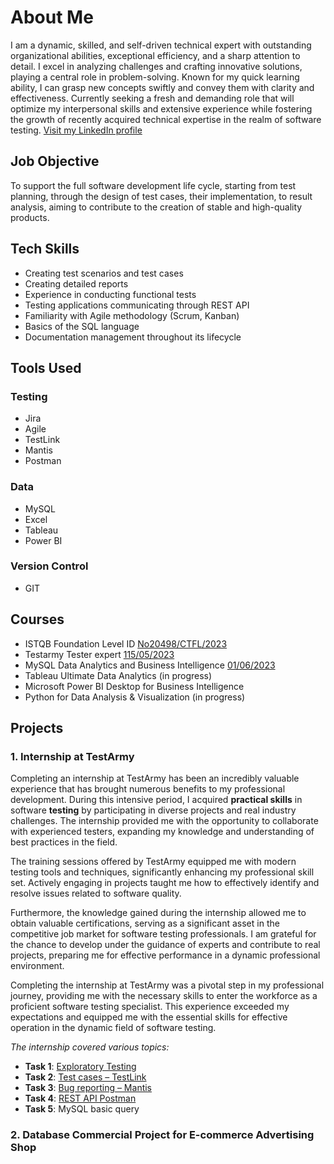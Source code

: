 # About Me

I am a dynamic, skilled, and self-driven technical expert with outstanding organizational abilities, exceptional efficiency, and a sharp attention to detail. I excel in analyzing challenges and crafting innovative solutions, playing a central role in problem-solving. Known for my quick learning ability, I can grasp new concepts swiftly and convey them with clarity and effectiveness. Currently seeking a fresh and demanding role that will optimize my interpersonal skills and extensive experience while fostering the growth of recently acquired technical expertise in the realm of software testing.
[Visit my LinkedIn profile](https://www.linkedin.com/in/agnieszka-kalinowska123/)

## Job Objective

To support the full software development life cycle, starting from test planning, through the design of test cases, their implementation, to result analysis, aiming to contribute to the creation of stable and high-quality products.

## Tech Skills

- Creating test scenarios and test cases
- Creating detailed reports
- Experience in conducting functional tests
- Testing applications communicating through REST API
- Familiarity with Agile methodology (Scrum, Kanban)
- Basics of the SQL language
- Documentation management throughout its lifecycle

## Tools Used

### Testing
- Jira
- Agile
- TestLink
- Mantis
- Postman 

### Data
- MySQL
- Excel
- Tableau
- Power BI 

### Version Control
- GIT

## Courses

- ISTQB Foundation Level ID [No20498/CTFL/2023](https://drive.google.com/file/d/1cotYvBuQ3bOtIt4V1xG1pEicOo8c8DaB/view)
- Testarmy Tester expert [115/05/2023](https://drive.google.com/file/d/1mZnhclfEMGIsoJ0xnTcLUvNE6-P_xIFh/view)
- MySQL Data Analytics and Business Intelligence [01/06/2023](https://drive.google.com/file/d/1wUtH-Is3J446vjJB4k5rw7fj2o_Wv7ob/view)
- Tableau Ultimate Data Analytics (in progress)
- Microsoft Power BI Desktop for Business Intelligence
- Python for Data Analysis & Visualization (in progress)

## Projects

### 1. Internship at TestArmy

Completing an internship at TestArmy has been an incredibly valuable experience that has brought numerous benefits to my professional development. During this intensive period, I acquired **practical skills** in software **testing** by participating in diverse projects and real industry challenges. The internship provided me with the opportunity to collaborate with experienced testers, expanding my knowledge and understanding of best practices in the field.

The training sessions offered by TestArmy equipped me with modern testing tools and techniques, significantly enhancing my professional skill set. Actively engaging in projects taught me how to effectively identify and resolve issues related to software quality.

Furthermore, the knowledge gained during the internship allowed me to obtain valuable certifications, serving as a significant asset in the competitive job market for software testing professionals. I am grateful for the chance to develop under the guidance of experts and contribute to real projects, preparing me for effective performance in a dynamic professional environment.

Completing the internship at TestArmy was a pivotal step in my professional journey, providing me with the necessary skills to enter the workforce as a proficient software testing specialist. This experience exceeded my expectations and equipped me with the essential skills for effective operation in the dynamic field of software testing.

*The internship covered various topics:*
- **Task 1**: [Exploratory Testing](https://github.com/agakalinowski/Portfolio/blob/main/exploratory_testing.md)
- **Task 2**: [Test cases – TestLink](https://github.com/agakalinowski/Portfolio/blob/main/Test%20cases.md)
- **Task 3**: [Bug reporting – Mantis](https://github.com/agakalinowski/Portfolio/blob/main/Bug%20reporting.md)
- **Task 4**: [REST API Postman](https://github.com/agakalinowski/Portfolio/blob/main/Trello%20API.md)
- **Task 5**: MySQL basic query

### 2. Database Commercial Project for E-commerce Advertising Shop


